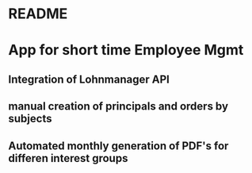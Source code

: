 # README

# App for short time Employee Mgmt

## Integration of Lohnmanager API
## manual creation of principals and orders by subjects
## Automated monthly generation of PDF's for differen interest groups
